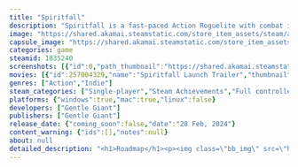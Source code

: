 ```yaml
---
title: "Spiritfall"
description: "Spiritfall is a fast-paced Action Roguelite with combat inspired by Platform Fighters. Slash, smash, launch, and wall-splat a multitude of enemies using an ever-changing arsenal of divine powers."
image: "https://shared.akamai.steamstatic.com/store_item_assets/steam/apps/1835240/header.jpg?t=1729586048"
capsule_image: "https://shared.akamai.steamstatic.com/store_item_assets/steam/apps/1835240/capsule_231x87.jpg?t=1729586048"
categories: game
steamid: 1835240
screenshots: [{"id":0,"path_thumbnail":"https://shared.akamai.steamstatic.com/store_item_assets/steam/apps/1835240/ss_4b67953033008889dfac74c2e4aba9b9d5bcbf77.600x338.jpg?t=1729586048","path_full":"https://shared.akamai.steamstatic.com/store_item_assets/steam/apps/1835240/ss_4b67953033008889dfac74c2e4aba9b9d5bcbf77.1920x1080.jpg?t=1729586048"},{"id":1,"path_thumbnail":"https://shared.akamai.steamstatic.com/store_item_assets/steam/apps/1835240/ss_2a6532d6f5d84cbb423a3535e9681ef5e96c7669.600x338.jpg?t=1729586048","path_full":"https://shared.akamai.steamstatic.com/store_item_assets/steam/apps/1835240/ss_2a6532d6f5d84cbb423a3535e9681ef5e96c7669.1920x1080.jpg?t=1729586048"},{"id":2,"path_thumbnail":"https://shared.akamai.steamstatic.com/store_item_assets/steam/apps/1835240/ss_8ec223fe083764bb25d5939bd5d37f354a99df35.600x338.jpg?t=1729586048","path_full":"https://shared.akamai.steamstatic.com/store_item_assets/steam/apps/1835240/ss_8ec223fe083764bb25d5939bd5d37f354a99df35.1920x1080.jpg?t=1729586048"},{"id":3,"path_thumbnail":"https://shared.akamai.steamstatic.com/store_item_assets/steam/apps/1835240/ss_d71d6349320628b7df0a5da984a1d4e85ba15014.600x338.jpg?t=1729586048","path_full":"https://shared.akamai.steamstatic.com/store_item_assets/steam/apps/1835240/ss_d71d6349320628b7df0a5da984a1d4e85ba15014.1920x1080.jpg?t=1729586048"},{"id":4,"path_thumbnail":"https://shared.akamai.steamstatic.com/store_item_assets/steam/apps/1835240/ss_d4df71b2e9747650858ccde8766b27f79fc04a1e.600x338.jpg?t=1729586048","path_full":"https://shared.akamai.steamstatic.com/store_item_assets/steam/apps/1835240/ss_d4df71b2e9747650858ccde8766b27f79fc04a1e.1920x1080.jpg?t=1729586048"},{"id":5,"path_thumbnail":"https://shared.akamai.steamstatic.com/store_item_assets/steam/apps/1835240/ss_23ad86deb54e5e8035eeacc3a7003551463542d2.600x338.jpg?t=1729586048","path_full":"https://shared.akamai.steamstatic.com/store_item_assets/steam/apps/1835240/ss_23ad86deb54e5e8035eeacc3a7003551463542d2.1920x1080.jpg?t=1729586048"},{"id":6,"path_thumbnail":"https://shared.akamai.steamstatic.com/store_item_assets/steam/apps/1835240/ss_26ac0e6f69f2c7616a1c9e0591ef9507c45b2d81.600x338.jpg?t=1729586048","path_full":"https://shared.akamai.steamstatic.com/store_item_assets/steam/apps/1835240/ss_26ac0e6f69f2c7616a1c9e0591ef9507c45b2d81.1920x1080.jpg?t=1729586048"},{"id":7,"path_thumbnail":"https://shared.akamai.steamstatic.com/store_item_assets/steam/apps/1835240/ss_79977f54ce3834930911335aa7c3b0268b7fdf4d.600x338.jpg?t=1729586048","path_full":"https://shared.akamai.steamstatic.com/store_item_assets/steam/apps/1835240/ss_79977f54ce3834930911335aa7c3b0268b7fdf4d.1920x1080.jpg?t=1729586048"},{"id":8,"path_thumbnail":"https://shared.akamai.steamstatic.com/store_item_assets/steam/apps/1835240/ss_7dddb5694ed539ebd1fdd6ade19200f0948b913c.600x338.jpg?t=1729586048","path_full":"https://shared.akamai.steamstatic.com/store_item_assets/steam/apps/1835240/ss_7dddb5694ed539ebd1fdd6ade19200f0948b913c.1920x1080.jpg?t=1729586048"},{"id":9,"path_thumbnail":"https://shared.akamai.steamstatic.com/store_item_assets/steam/apps/1835240/ss_4773525fa47974f51e02da03eac2c8bb4bccba76.600x338.jpg?t=1729586048","path_full":"https://shared.akamai.steamstatic.com/store_item_assets/steam/apps/1835240/ss_4773525fa47974f51e02da03eac2c8bb4bccba76.1920x1080.jpg?t=1729586048"},{"id":10,"path_thumbnail":"https://shared.akamai.steamstatic.com/store_item_assets/steam/apps/1835240/ss_78c36fb4162d965b2e126abab646f5f4fe3956d2.600x338.jpg?t=1729586048","path_full":"https://shared.akamai.steamstatic.com/store_item_assets/steam/apps/1835240/ss_78c36fb4162d965b2e126abab646f5f4fe3956d2.1920x1080.jpg?t=1729586048"}]
movies: [{"id":257004329,"name":"Spiritfall Launch Trailer","thumbnail":"https://shared.akamai.steamstatic.com/store_item_assets/steam/apps/257004329/movie.293x165.jpg?t=1709143267","webm":{"480":"http://video.akamai.steamstatic.com/store_trailers/257004329/movie480_vp9.webm?t=1709143267","max":"http://video.akamai.steamstatic.com/store_trailers/257004329/movie_max_vp9.webm?t=1709143267"},"mp4":{"480":"http://video.akamai.steamstatic.com/store_trailers/257004329/movie480.mp4?t=1709143267","max":"http://video.akamai.steamstatic.com/store_trailers/257004329/movie_max.mp4?t=1709143267"},"highlight":true},{"id":256954107,"name":"Early Access Release Trailer - Available Now","thumbnail":"https://shared.akamai.steamstatic.com/store_item_assets/steam/apps/256954107/movie.293x165.jpg?t=1687268141","webm":{"480":"http://video.akamai.steamstatic.com/store_trailers/256954107/movie480_vp9.webm?t=1687268141","max":"http://video.akamai.steamstatic.com/store_trailers/256954107/movie_max_vp9.webm?t=1687268141"},"mp4":{"480":"http://video.akamai.steamstatic.com/store_trailers/256954107/movie480.mp4?t=1687268141","max":"http://video.akamai.steamstatic.com/store_trailers/256954107/movie_max.mp4?t=1687268141"},"highlight":true}]
genres: ["Action","Indie"]
steam_categories: ["Single-player","Steam Achievements","Full controller support","Steam Trading Cards","Steam Cloud","Family Sharing"]
platforms: {"windows":true,"mac":true,"linux":false}
developers: ["Gentle Giant"]
publishers: ["Gentle Giant"]
release_date: {"coming_soon":false,"date":"28 Feb, 2024"}
content_warning: {"ids":[],"notes":null}
about: null
detailed_description: "<h1>Roadmap</h1><p><img class=\"bb_img\" src=\"https://shared.akamai.steamstatic.com/store_item_assets/steam/apps/1835240/extras/PostLaunchRoadmapJuly__1_.png?t=1729586048\" /></p><br><h1>About the Game</h1><img class=\"bb_img\" src=\"https://shared.akamai.steamstatic.com/store_item_assets/steam/apps/1835240/extras/PlatformFighterRoguelike.png?t=1729586048\" /><br><strong>Spiritfall</strong> combines tight Platform Fighter combat, smooth movement, and Roguelite mechanics into one! Trek across dangerous lands, string together deadly combos to fend off swarms of enemies, and harness an ever-changing set of powers through a randomly generated map. <br><br><img class=\"bb_img\" src=\"https://shared.akamai.steamstatic.com/store_item_assets/steam/apps/1835240/extras/SynergiesAwait.png?t=1729586048\" /><br><img class=\"bb_img\" src=\"https://shared.akamai.steamstatic.com/store_item_assets/steam/apps/1835240/extras/GIFDivineSynergiesQuality.gif?t=1729586048\" /><br>The divine spirits offer powerful blessings that enhance your abilities in combat. Discover your favorite abilities, and experiment with different builds. With over 150+ blessings to choose from, these gifts allow for a range of tactical approaches that encourage you to find synergies that fit your playstyle.<br><br><img class=\"bb_img\" src=\"https://shared.akamai.steamstatic.com/store_item_assets/steam/apps/1835240/extras/StrongerFromDefeat.png?t=1729586048\" /><br>Death is but a temporary setback. Reawaken stronger than before at the Sanctum and continue your adventure. Use the resources you gathered to upgrade your skills, unlock unique powers, and awaken mighty weapons with unique movesets.<br><br><img class=\"bb_img\" src=\"https://shared.akamai.steamstatic.com/store_item_assets/steam/apps/1835240/extras/Community.png?t=1729586048\" /><br>A heartfelt thank you to our Early Access community! Your feedback has been invaluable during Spiritfall's development, helping make the game what it is today. We invite you to keep shaping our world together. Connect with fellow players on Discord and get the latest news by joining our newsletter."
---
```


